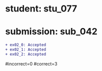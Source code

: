 # student: stu_077
# submission: sub_042

```diff
+ ex02_0: Accepted
+ ex02_1: Accepted
+ ex02_2: Accepted
```
#incorrect=0
#correct=3

